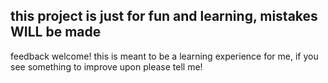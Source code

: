 ## this project is just for fun and learning, mistakes WILL be made
feedback welcome! this is meant to be a learning experience for me, if you see something to improve upon please tell me!